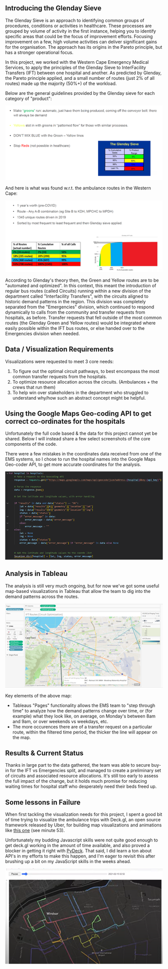 ## Introducing the Glenday Sieve
The Glenday Sieve is an approach to identifying common groups of procedures, conditions or activities in healthcare. These processes are grouped by volume of activity in the first instance, helping you to identify specific areas that could be the focus of improvement efforts. Focusing improvement on a few, high volume activities can deliver significant gains for the organisation.
The approach has its origins in the Pareto principle, but has a stronger operational focus. 

In this project, we worked with the Western Cape Emergency Medical Services, to apply the principles of the Glenday Sieve to InterFacility Transfers (IFT) between one hospital and another. As predicted by Glenday, the Pareto principle applied, and a small number of routes (just 2% of all routes) made up the majority (50%+) of the workload. 

Below are the general guidelines provided by the Glenday sieve for each category of "product": 

<img title="Glenday Sieve categories & recommendations"  src="./images/glenday1.png">

And here is what was found w.r.t. the ambulance routes in the Western Cape: 

<img title="Glenday Sieve in Western Cape EMS"  src="./images/glenday2.png">

According to Glenday's theory then, the Green and Yellow routes are to be "automated and optimized". In this context, this meant the introduction of regular bus routes (called Circuits) running within a new division of the department called "Interfacility Transfers", with the circuits aligned to historic demand patterns in the region. This division was completely separated from the "Emergencies" division, which continued to respond dynamically to calls from the community and transfer requests from hospitals, as before. Transfer requests that fell outside of the most common routes (the Glenday Green and Yellow routes) would be integrated where easily possible within the IFT bus routes, or else handed over to the Emergencies division when needed. 


## Data / Visualization Requirements

Visualizations were requested to meet 3 core needs: 
1. To figure out the optimal circuit pathways, to best encompass the most common transfer requests from the hospitals. 
2. To optimize resource allocation across the circuits. (Ambulances + the crews that run them)
3. To help win over stakeholders in the department who struggled to understand why/how such an abstract concept might be helpful. 


## Using the Google Maps Geo-coding API to get correct co-ordinates for the hospitals
Unfortunately the full code based & the data for this project cannot yet be shared. 
Below I will instead share a few select screenshots of the core components of the code. 

There were a few mistakes in the coordinates data received from one of the EMS systems, so I chose to run the hospital names into the Google Maps Geo-coder API, to get more accurate coordinates for the analysis. 

<img title="Code for running the Google Maps Geo-coder API"  src="./images/google-maps.png">


## Analysis in Tableau 
The analysis is still very much ongoing, but for now we've got some useful map-based visualizations in Tableau that allow the team to dig into the demand patterns across the routes. 

<img title="Origin-Destination Route Map"  src="./images/tab1.png">

Key elements of the above map: 
* Tableaus "Pages" functionality allows the EMS team to "step through time" to analyze how the demand patterns change over time, or (for example) what they look like, on average, on Monday's between 8am and 9am, or over weekends vs weekdays, etc. 
* The more occurences there are of a transfer request on a particular route, within the filtered time period, the thicker the line will appear on the map. 


## Results & Current Status 
Thanks in large part to the data gathered, the team was able to secure buy-in for the IFT vs Emergencies split, and managed to create a preliminary set of circuits and associated resource allocations. It's still too early to assess the full impact of the change, but it holds much promise for reducing waiting times for hospital staff who desperately need their beds freed up. 


## Some lessons in Failure
When first tackling the visualization needs for this project, I spent a good bit of time trying to visualize the ambulance trips with Deck.gl, an open source framework released by Uber, for building map visualizations and animations like [this one](https://www.youtube.com/watch?v=sOzu2PLKGs4&ab_channel=Mean%2CMedianandMoose) (see minute 53). 

Unfortunately my budding Javascript skills were not quite good enough to get deck.gl working in the amount of time available, and also proved a blocker in getting it right with [PyDeck](https://pydeck.gl/gallery/trips_layer.html). That said, I did learn a ton about API's in my efforts to make this happen, and I'm eager to revisit this after brushing up a bit on my JavaScript skills in the weeks ahead.

<img title="Animated visualization with Deck.gl"  src="./images/deck.gl.png">